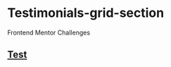 # Testimonials-grid-section
Frontend Mentor Challenges 

## [Test](https://erickali.github.io/Testimonials-grid-section/)
